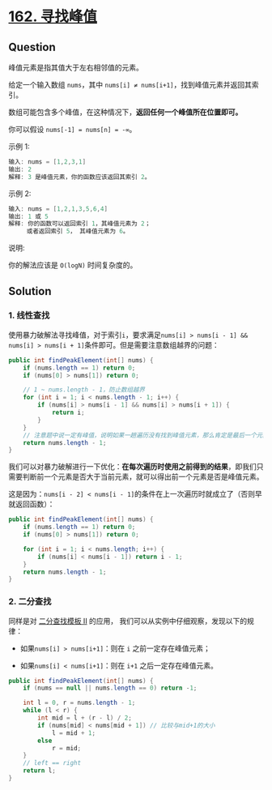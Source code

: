 # [162. 寻找峰值](https://leetcode-cn.com/problems/find-peak-element/)
    
## Question

峰值元素是指其值大于左右相邻值的元素。

给定一个输入数组 `nums`，其中 `nums[i] ≠ nums[i+1]`，找到峰值元素并返回其索引。

数组可能包含多个峰值，在这种情况下，**返回任何一个峰值所在位置即可。**

你可以假设 `nums[-1] = nums[n] = -∞`。

示例 1:

```java
输入: nums = [1,2,3,1]
输出: 2
解释: 3 是峰值元素，你的函数应该返回其索引 2。
```

示例 2:

```java
输入: nums = [1,2,1,3,5,6,4]
输出: 1 或 5 
解释: 你的函数可以返回索引 1，其峰值元素为 2；
     或者返回索引 5， 其峰值元素为 6。
```

说明:

你的解法应该是 `O(logN)` 时间复杂度的。

## Solution

### 1. 线性查找

使用暴力破解法寻找峰值，对于索引`i`，要求满足`nums[i] > nums[i - 1] && nums[i] > nums[i + 1]`条件即可。但是需要注意数组越界的问题：

```java
public int findPeakElement(int[] nums) {
    if (nums.length == 1) return 0;
    if (nums[0] > nums[1]) return 0;

    // 1 ~ nums.length - 1，防止数组越界
    for (int i = 1; i < nums.length - 1; i++) {
        if (nums[i] > nums[i - 1] && nums[i] > nums[i + 1]) {
            return i;
        }
    }
    // 注意题中说一定有峰值，说明如果一趟遍历没有找到峰值元素，那么肯定是最后一个元素
    return nums.length - 1;
}
```

我们可以对暴力破解进行一下优化：**在每次遍历时使用之前得到的结果**，即我们只需要判断前一个元素是否大于当前元素，就可以得出前一个元素是否是峰值元素。

这是因为：`nums[i - 2] < nums[i - 1]`的条件在上一次遍历时就成立了（否则早就返回函数）：

```java
public int findPeakElement(int[] nums) {
    if (nums.length == 1) return 0;
    if (nums[0] > nums[1]) return 0;

    for (int i = 1; i < nums.length; i++) {
        if (nums[i] < nums[i - 1]) return i - 1;
    }
    return nums.length - 1;
}
```

### 2. 二分查找

同样是对 [二分查找模板 II](https://leetcode-cn.com/explore/learn/card/binary-search/210/template-ii/839/) 的应用， 我们可以从实例中仔细观察，发现以下的规律：

- 如果`nums[i] > nums[i+1]`：则在 `i` 之前一定存在峰值元素；

- 如果`nums[i] < nums[i+1]`：则在 `i+1` 之后一定存在峰值元素。

```java
public int findPeakElement(int[] nums) {
    if (nums == null || nums.length == 0) return -1;

    int l = 0, r = nums.length - 1;
    while (l < r) {
        int mid = l + (r - l) / 2;
        if (nums[mid] < nums[mid + 1]) // 比较与mid+1的大小
            l = mid + 1;
        else
            r = mid;
    }
    // left == right
    return l;
}
```